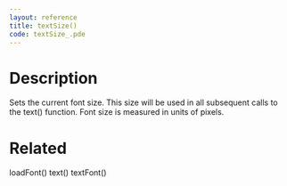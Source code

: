 ```yaml
---
layout: reference
title: textSize()
code: textSize_.pde
---
```


# Description

Sets the current font size. This size will be used in all subsequent calls to the text() function. Font size is measured in units of pixels.

# Related

loadFont()
text()
textFont()
